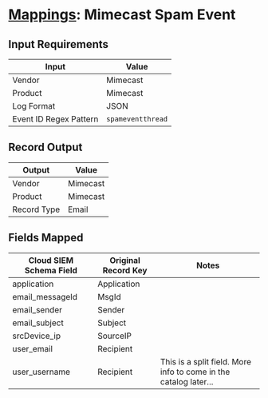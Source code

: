 # [Mappings](README.md): Mimecast Spam Event

## Input Requirements

|Input|Value|
|-----|-----|
|Vendor|Mimecast|
|Product|Mimecast|
|Log Format|JSON|
|Event ID Regex Pattern|`spameventthread`|

## Record Output

|Output|Value|
|------|-----|
|Vendor|Mimecast|
|Product|Mimecast|
|Record Type|Email|

## Fields Mapped

|Cloud SIEM Schema Field|Original Record Key|Notes|
|-----------------------|-------------------|-----|
|application|Application||
|email_messageId|MsgId||
|email_sender|Sender||
|email_subject|Subject||
|srcDevice_ip|SourceIP||
|user_email|Recipient||
|user_username|Recipient|This is a split field. More info to come in the catalog later...|

